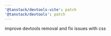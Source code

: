 ```yaml
---
'@tanstack/devtools-vite': patch
'@tanstack/devtools': patch
---
```


improve devtools removal and fix issues with css

